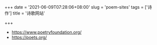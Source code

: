 +++
date = '2021-06-09T07:28:06+08:00'
slug = 'poem-sites'
tags = ['诗作']
title = '诗歌网站'

+++

- <https://www.poetryfoundation.org/>
- <https://poets.org/>
